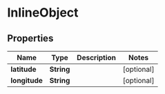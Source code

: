 

# InlineObject

## Properties

Name | Type | Description | Notes
------------ | ------------- | ------------- | -------------
**latitude** | **String** |  |  [optional]
**longitude** | **String** |  |  [optional]



